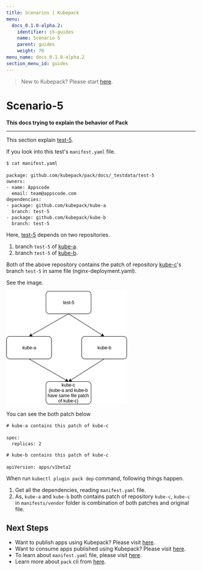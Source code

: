 ```yaml
---
title: Scenarios | Kubepack
menu:
  docs_0.1.0-alpha.2:
    identifier: s5-guides
    name: Scenario 5
    parent: guides
    weight: 70
menu_name: docs_0.1.0-alpha.2
section_menu_id: guides
---
```


> New to Kubepack? Please start [here](/docs/concepts/README.md).

# Scenario-5

**This docs trying to explain the behavior of Pack**
***

This section explain [test-5](https://github.com/kubepack/pack/tree/master/docs/_testdata/test-5).

If you look into this test's `manifest.yaml` file.

```console
$ cat manifest.yaml

package: github.com/kubepack/pack/docs/_testdata/test-5
owners:
- name: Appscode
  email: team@appscode.com
dependencies:
- package: github.com/kubepack/kube-a
  branch: test-5
- package: github.com/kubepack/kube-b
  branch: test-5
```

Here, [test-5](https://github.com/kubepack/pack/tree/master/docs/_testdata/test-5) depends on two repositories.

1. branch `test-5` of [kube-a](https://github.com/kubepack/kube-a/tree/test-5).
2. branch `test-5` of [kube-b](https://github.com/kubepack/kube-b/tree/test-5).

Both of the above repository contains the patch of repository [kube-c](https://github.com/kubepack/kube-c/tree/test-5)'s
 branch `test-5` in same file (nginx-deployment.yaml).

 See the image.
 
![alt text](/docs/_testdata/test-5/test-5.jpg)

You can see the both patch below

```console
# kube-a contains this patch of kube-c

spec:
  replicas: 2
```

```console
# kube-b contains this patch of kube-c

apiVersion: apps/v1beta2
```

When run `kubectl plugin pack dep` command, following things happen.

1. Get all the dependencies, reading `manifest.yaml` file.
2. As, `kube-a` and `kube-b` both contains patch of repository `kube-c`,
`kube-c` in `manifests/vendor` folder is combination of both patches and original file.


## Next Steps

- Want to publish apps using Kubepack? Please visit [here](/docs/concepts/how/publisher.md).
- Want to consume apps published using Kubepack? Please visit [here](/docs/concepts/how/user.md).
- To learn about `manifest.yaml` file, please visit [here](/docs/concepts/how/manifest.md).
- Learn more about `pack` cli from [here](/docs/concepts/how/cli.md).

